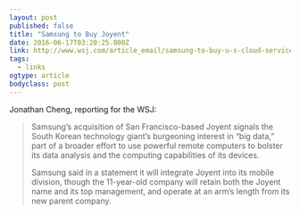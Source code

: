 ```yaml
---
layout: post 
published: false 
title: "Samsung to Buy Joyent" 
date: 2016-06-17T03:20:25.800Z 
link: http://www.wsj.com/article_email/samsung-to-buy-u-s-cloud-services-firm-1466046014-lMyQjAxMTI2NDE0NjcxMzYwWj 
tags:
  - links
ogtype: article 
bodyclass: post 
---
```


Jonathan Cheng, reporting for the WSJ:

> Samsung’s acquisition of San Francisco-based Joyent signals the South Korean technology giant’s burgeoning interest in “big data,” part of a broader effort to use powerful remote computers to bolster its data analysis and the computing capabilities of its devices.
> 
> Samsung said in a statement it will integrate Joyent into its mobile division, though the 11-year-old company will retain both the Joyent name and its top management, and operate at an arm’s length from its new parent company.